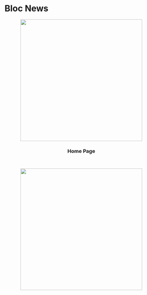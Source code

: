 # Bloc News 


<p align= "center" >
  <img width ="400"
       src = "https://github.com/elifbilgep/bloc_news_app/blob/main/assets/home.png" alt ="">
<br>
  <h3 align = "center"> Home Page </h3>
</p>

<br>
<p align= "center" >
  <img width= "400"
       src = "https://github.com/elifbilgep/bloc_news_app/blob/main/assets/wep_page.png" alt ="">

